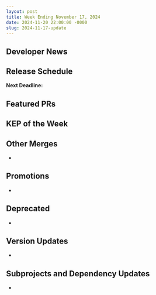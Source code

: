 ```yaml
---
layout: post
title: Week Ending November 17, 2024
date: 2024-11-20 22:00:00 -0000
slug: 2024-11-17-update
---
```


## Developer News


## Release Schedule

**Next Deadline:**


## Featured PRs


## KEP of the Week


## Other Merges

*

## Promotions

*

## Deprecated

*

## Version Updates

*

## Subprojects and Dependency Updates

*
